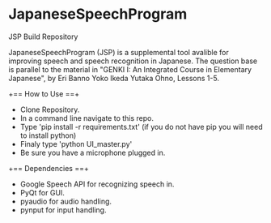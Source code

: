 # JapaneseSpeechProgram

JSP Build Repository

  JapaneseSpeechProgram (JSP) is a supplemental tool avalible for improving 
speech and speech recognition in Japanese. The question base is parallel to
the material in "GENKI I: An Integrated Course in Elementary Japanese", by 
Eri Banno Yoko Ikeda Yutaka Ohno, Lessons 1-5.

+== How to Use ==+
* Clone Repository.
* In a command line navigate to this repo.
* Type 'pip install -r requirements.txt' (if you do not have pip you will need to install python)
* Finaly type 'python UI_master.py'
* Be sure you have a microphone plugged in.

+== Dependencies ==+
* Google Speech API for recognizing speech in.
* PyQt for GUI.
* pyaudio for audio handling.
* pynput for input handling.
